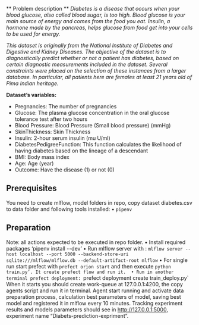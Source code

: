** Problem description **
*Diabetes is a disease that occurs when your blood glucose, also called blood sugar, is too high. Blood glucose is your main source of energy and comes from the food you eat. Insulin, a hormone made by the pancreas, helps glucose from food get into your cells to be used for energy.*

*This dataset is originally from the National Institute of Diabetes and Digestive and Kidney Diseases. The objective of the dataset is to diagnostically predict whether or not a patient has diabetes, based on certain diagnostic measurements included in the dataset. Several constraints were placed on the selection of these instances from a larger database. In particular, all patients here are females at least 21 years old of Pima Indian heritage.*

**Dataset’s variables:**

* Pregnancies: The number of pregnancies
* Glucose: The plasma glucose concentration in the oral glucose tolerance test after two hours
* Blood Pressure: Blood Pressure (Small blood pressure) (mmHg)
* SkinThickness: Skin Thickness
* Insulin: 2-hour serum insulin (mu U/ml)
* DiabetesPedigreeFunction: This function calculates the likelihood of having diabetes based on the lineage of a descendant
* BMI: Body mass index
* Age: Age (year)
* Outcome: Have the disease (1) or not (0)
## Prerequisites
You need to create mlflow, model folders in repo, copy dataset diabetes.csv to data folder and following tools installed:
    • `pipenv`



## Preparation
Note: all actions expected to be executed in repo folder.
    • Install required packages ‘pipenv install --dev’
    • Run mlflow server with : ` mlflow server --host localhost --port 5000 --backend-store-uri sqlite:///mlflow/mlflow.db --default-artifact-root mlflow `
    • For single run start prefect with `prefect orion start` and then execute `python train.py’. It create prefect flow and run it. 
    • Run in another terminal prefect deployment:
`prefect deployment create train_deploy.py`
When it starts you should create work-queue at 127.0.0.1:4200, the copy agents script and run it in terminal. Agent start running and activate data preparation process, calculation best parameters of model, saving best model and registered it in mlflow every 10 minutes. Tracking experiment results and models parameters should see in http://127.0.0.1:5000, experiment name “Diabets-prediction-expriment”. 
